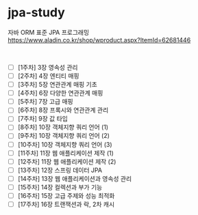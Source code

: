 # jpa-study

자바 ORM 표준 JPA 프로그래밍 <br>
https://www.aladin.co.kr/shop/wproduct.aspx?ItemId=62681446

<br>


- [ ] [1주차] 3장 영속성 관리 <br>
- [ ] [2주차] 4장 엔티티 매핑 <br>
- [ ] [3주차] 5장 연관관계 매핑 기초 <br>
- [ ] [4주차] 6장 다양한 연관관계 매핑 <br>
- [ ] [5주차] 7장 고급 매핑 <br>
- [ ] [6주차] 8장 프록시와 연관관계 관리 <br>
- [ ] [7주차] 9장 값 타입 <br>
- [ ] [8주차] 10장 객체지향 쿼리 언어 (1) <br>
- [ ] [9주차] 10장 객체지향 쿼리 언어 (2) <br>
- [ ] [10주차] 10장 객체지향 쿼리 언어 (3) <br>
- [ ] [11주차] 11장 웹 애플리케이션 제작 (1) <br>
- [ ] [12주차] 11장 웹 애플리케이션 제작 (2) <br>
- [ ] [13주차] 12장 스프링 데이터 JPA <br>
- [ ] [14주차] 13장 웹 애플리케이션과 영속성 관리 <br>
- [ ] [15주차] 14장 컬렉션과 부가 기능 <br>
- [ ] [16주차] 15장 고급 주제와 성능 최적화 <br>
- [ ] [17주차] 16장 트랜잭션과 락, 2차 캐시 <br>

